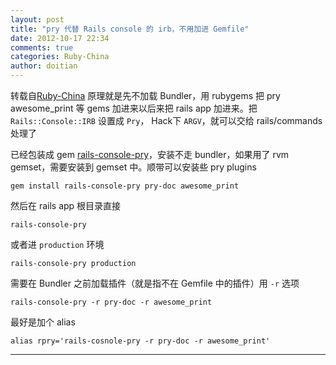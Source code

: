 ```yaml
---
layout: post
title: "pry 代替 Rails console 的 irb，不用加进 Gemfile"
date: 2012-10-17 22:34
comments: true
categories: Ruby-China
author: doitian
---
```

转载自[Ruby-China](http://ruby-china.org/topics/2471)
原理就是先不加载 Bundler，用 rubygems 把 pry awesome\_print 等 gems
加进来以后来把 rails app 加进来。把 `Rails::Console::IRB` 设置成 `Pry`，
Hack下 `ARGV`，就可以交给 rails/commands 处理了

已经包装成 gem
[rails-console-pry](https://github.com/doitian/rails-console-pry)，安装不走
bundler，如果用了 rvm gemset，需要安装到 gemset 中。顺带可以安装些 pry
plugins

    gem install rails-console-pry pry-doc awesome_print

然后在 rails app 根目录直接

    rails-console-pry

或者进 `production` 环境

    rails-console-pry production

需要在 Bundler 之前加载插件（就是指不在 Gemfile 中的插件）用 `-r` 选项

    rails-console-pry -r pry-doc -r awesome_print

最好是加个 alias

    alias rpry='rails-cosnole-pry -r pry-doc -r awesome_print'

* * * * *
